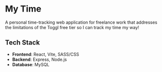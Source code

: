 # My Time
A personal time-tracking web application for freelance work that addresses the limitations of the Toggl free tier so I can track my time my way!

## Tech Stack

- **Frontend**: React, Vite, SASS/CSS
- **Backend**: Express, Node.js
- **Database**: MySQL
